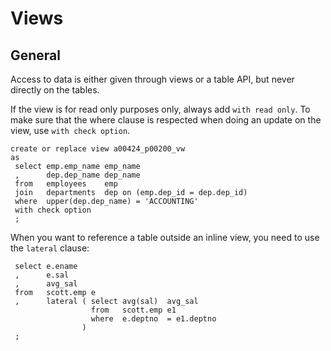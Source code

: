 # Views

## General

Access to data is either given through views or a table API, but never directly on the tables.

If the view is for read only purposes only, always add ```with read only```. 
To make sure that the where clause is respected when doing an update on the view, use ```with check option```.

```
create or replace view a00424_p00200_vw
as
 select emp.emp_name emp_name
 ,      dep.dep_name dep_name
 from   employees    emp
 join   departments  dep on (emp.dep_id = dep.dep_id)
 where  upper(dep.dep_name) = 'ACCOUNTING'
 with check option
 ;
```

When you want to reference a table outside an inline view, you need to use the ```lateral``` clause:

```
 select e.ename
 ,      e.sal
 ,      avg_sal
 from   scott.emp e
 ,      lateral ( select avg(sal)  avg_sal
                  from   scott.emp e1
                  where  e.deptno  = e1.deptno
                )
 ;
```
